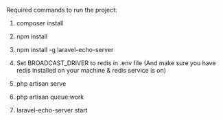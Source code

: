 Required commands to run the project:

1) composer install

2) npm install

3) npm install -g laravel-echo-server

4) Set BROADCAST_DRIVER to redis in .env file (And make sure you have redis installed on your machine & redis service is on)

5) php artisan serve

6) php artisan queue:work

7) laravel-echo-server start
